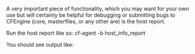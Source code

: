 A very important piece of functionality, which you may want for your own use but will certainly be helpful for debugging or submitting bugs to CFEngine (core, masterfiles, or any other are) is the host report.

Run the host report like so: cf-agent -b host_info_report

You should see output like: